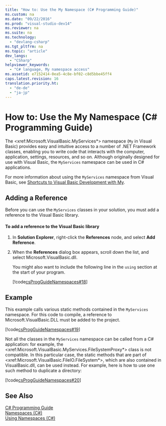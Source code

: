```yaml
---
title: "How to: Use the My Namespace (C# Programming Guide)"
ms.custom: na
ms.date: "09/22/2016"
ms.prod: "visual-studio-dev14"
ms.reviewer: na
ms.suite: na
ms.technology: 
  - "devlang-csharp"
ms.tgt_pltfrm: na
ms.topic: "article"
dev_langs: 
  - "CSharp"
helpviewer_keywords: 
  - "C# language, My namespace access"
ms.assetid: e7152414-0ea5-4c8e-bf02-c8d5bbe45ff4
caps.latest.revision: 16
translation.priority.ht: 
  - "de-de"
  - "ja-jp"
---
```

# How to: Use the My Namespace (C# Programming Guide)
The \<xref:Microsoft.VisualBasic.MyServices*> namespace (`My` in Visual Basic) provides easy and intuitive access to a number of .NET Framework classes, enabling you to write code that interacts with the computer, application, settings, resources, and so on. Although originally designed for use with Visual Basic, the `MyServices` namespace can be used in C# applications.  
  
 For more information about using the `MyServices` namespace from Visual Basic, see [Shortcuts to Visual Basic Development with My](../vs140/development-with-my--visual-basic-.md).  
  
## Adding a Reference  
 Before you can use the `MyServices` classes in your solution, you must add a reference to the Visual Basic library.  
  
#### To add a reference to the Visual Basic library  
  
1.  In **Solution Explorer**, right-click the **References** node, and select **Add Reference**.  
  
2.  When the **References** dialog box appears, scroll down the list, and select Microsoft.VisualBasic.dll.  
  
     You might also want to include the following line in the `using` section at the start of your program.  
  
     [!code[csProgGuideNamespaces#18](../vs140/codesnippet/CSharp/how-to--use-the-my-namespace--csharp-programming-guide-_1.cs)]  
  
## Example  
 This example calls various static methods contained in the `MyServices` namespace. For this code to compile, a reference to Microsoft.VisualBasic.DLL must be added to the project.  
  
 [!code[csProgGuideNamespaces#19](../vs140/codesnippet/CSharp/how-to--use-the-my-namespace--csharp-programming-guide-_2.cs)]  
  
 Not all the classes in the `MyServices` namespace can be called from a C# application: for example, the \<xref:Microsoft.VisualBasic.MyServices.FileSystemProxy*> class is not compatible. In this particular case, the static methods that are part of \<xref:Microsoft.VisualBasic.FileIO.FileSystem*>, which are also contained in VisualBasic.dll, can be used instead. For example, here is how to use one such method to duplicate a directory:  
  
 [!code[csProgGuideNamespaces#20](../vs140/codesnippet/CSharp/how-to--use-the-my-namespace--csharp-programming-guide-_3.cs)]  
  
## See Also  
 [C# Programming Guide](../vs140/csharp-programming-guide.md)   
 [Namespaces (C#)](../vs140/namespaces--csharp-programming-guide-.md)   
 [Using Namespaces (C#)](../vs140/using-namespaces--csharp-programming-guide-.md)
